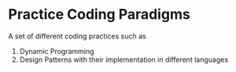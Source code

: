 # Practice Coding Paradigms
A set of different coding practices such as
1. Dynamic Programming
2. Design Patterns with their implementation in different languages
